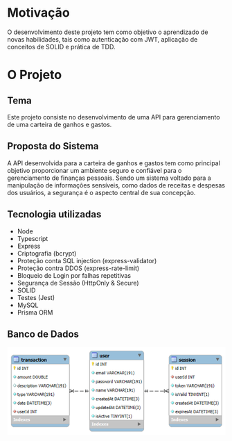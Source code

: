 # Motivação

O desenvolvimento deste projeto tem como objetivo o aprendizado de novas habilidades, tais como autenticação com JWT, aplicação de conceitos de SOLID e prática de TDD.

# O Projeto

## Tema

Este projeto consiste no desenvolvimento de uma API para gerenciamento de uma carteira de ganhos e gastos.

## Proposta do Sistema

A API desenvolvida para a carteira de ganhos e gastos tem como principal objetivo proporcionar um ambiente seguro e confiável para o gerenciamento de finanças pessoais. Sendo um sistema voltado para a manipulação de informações sensíveis, como dados de receitas e despesas dos usuários, a segurança é o aspecto central de sua concepção.

## Tecnologia utilizadas

- Node
- Typescript
- Express
- Criptografia (bcrypt)
- Proteção conta SQL injection (express-validator)
- Proteção contra DDOS (express-rate-limit)
- Bloqueio de Login por falhas repetitivas
- Segurança de Sessão (HttpOnly & Secure)
- SOLID
- Testes (Jest)
- MySQL
- Prisma ORM

## Banco de Dados

![Modelagem Banco de Dados](/src/assets/diagrama_logico.png)